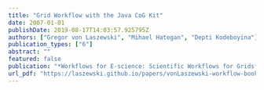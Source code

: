 ```yaml
---
title: "Grid Workflow with the Java CoG Kit"
date: 2007-01-01
publishDate: 2019-08-17T14:03:57.925795Z
authors: ["Gregor von Laszewski", "Mihael Hategan", "Depti Kodeboyina"]
publication_types: ["6"]
abstract: ""
featured: false
publication: "*Workflows for E-science: Scientific Workflows for Grids*"
url_pdf: "https://laszewski.github.io/papers/vonLaszewski-workflow-book.pdf"
---
```


